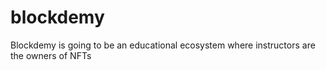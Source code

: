 # blockdemy
Blockdemy is going to be an educational ecosystem where instructors are the owners of NFTs
